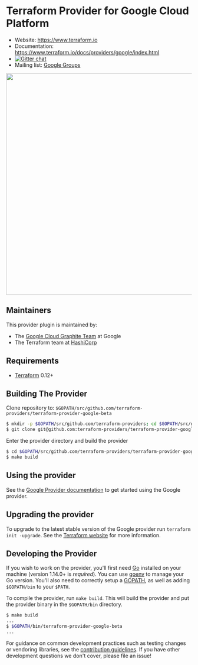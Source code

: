 Terraform Provider for Google Cloud Platform
==================

- Website: https://www.terraform.io
- Documentation: https://www.terraform.io/docs/providers/google/index.html
- [![Gitter chat](https://badges.gitter.im/hashicorp-terraform/Lobby.png)](https://gitter.im/hashicorp-terraform/Lobby)
- Mailing list: [Google Groups](http://groups.google.com/group/terraform-tool)
<img src="https://cdn.rawgit.com/hashicorp/terraform-website/master/content/source/assets/images/logo-hashicorp.svg" width="600px">

Maintainers
-----------

This provider plugin is maintained by:

* The [Google Cloud Graphite Team](https://cloudplatform.googleblog.com/2017/03/partnering-on-open-source-Google-and-HashiCorp-engineers-on-managing-GCP-infrastructure.html) at Google
* The Terraform team at [HashiCorp](https://www.hashicorp.com/)

Requirements
------------

- [Terraform](https://www.terraform.io/downloads.html) 0.12+

Building The Provider
---------------------

Clone repository to: `$GOPATH/src/github.com/terraform-providers/terraform-provider-google-beta`

```sh
$ mkdir -p $GOPATH/src/github.com/terraform-providers; cd $GOPATH/src/github.com/terraform-providers
$ git clone git@github.com:terraform-providers/terraform-provider-google-beta
```

Enter the provider directory and build the provider

```sh
$ cd $GOPATH/src/github.com/terraform-providers/terraform-provider-google-beta
$ make build
```

Using the provider
----------------------

See the [Google Provider documentation](https://www.terraform.io/docs/providers/google/index.html) to get started using the Google provider.

Upgrading the provider
----------------------

To upgrade to the latest stable version of the Google provider run `terraform init -upgrade`. See the [Terraform website](https://www.terraform.io/docs/configuration/providers.html#provider-versions) for more information.

Developing the Provider
---------------------------

If you wish to work on the provider, you'll first need [Go](http://www.golang.org)
installed on your machine (version 1.14.0+ is *required*). You can use [goenv](https://github.com/syndbg/goenv)
to manage your Go version. You'll also need to correctly setup a [GOPATH](http://golang.org/doc/code.html#GOPATH),
as well as adding `$GOPATH/bin` to your `$PATH`.

To compile the provider, run `make build`.
This will build the provider and put the provider binary in the `$GOPATH/bin`
directory.

```sh
$ make build
...
$ $GOPATH/bin/terraform-provider-google-beta
...
```

For guidance on common development practices such as testing changes or
vendoring libraries, see the [contribution guidelines](https://github.com/terraform-providers/terraform-provider-google/blob/master/.github/CONTRIBUTING.md).
If you have other development questions we don't cover, please file an issue!
